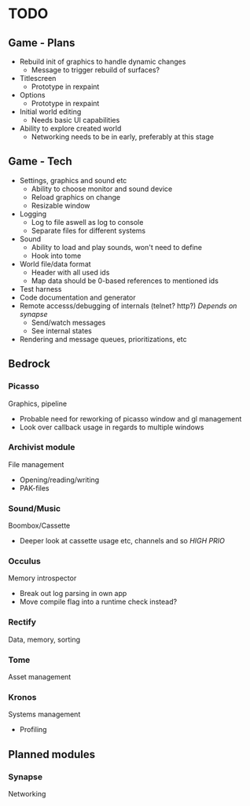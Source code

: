 TODO
===
## Game - Plans
* Rebuild init of graphics to handle dynamic changes
  - Message to trigger rebuild of surfaces?
* Titlescreen
  - Prototype in rexpaint
* Options
  - Prototype in rexpaint
* Initial world editing
  - Needs basic UI capabilities
* Ability to explore created world
  - Networking needs to be in early, preferably at this stage

## Game - Tech
* Settings, graphics and sound etc
  - Ability to choose monitor and sound device
  - Reload graphics on change
  - Resizable window
* Logging
  - Log to file aswell as log to console
  - Separate files for different systems
* Sound
  - Ability to load and play sounds, won't need to define
  - Hook into tome
* World file/data format
  - Header with all used ids
  - Map data should be 0-based references to mentioned ids
* Test harness
* Code documentation and generator
* Remote accesss/debugging of internals (telnet? http?) *Depends on synapse*
  - Send/watch messages
  - See internal states
* Rendering and message queues, prioritizations, etc

## Bedrock

### Picasso
Graphics, pipeline
* Probable need for reworking of picasso window and gl management
* Look over callback usage in regards to multiple windows

### Archivist module
File management
* Opening/reading/writing
* PAK-files

### Sound/Music
Boombox/Cassette
* Deeper look at cassette usage etc, channels and so *HIGH PRIO*

### Occulus
Memory introspector
* Break out log parsing in own app
* Move compile flag into a runtime check instead?

### Rectify
Data, memory, sorting

### Tome
Asset management

### Kronos
Systems management
* Profiling

## Planned modules

### Synapse
Networking
